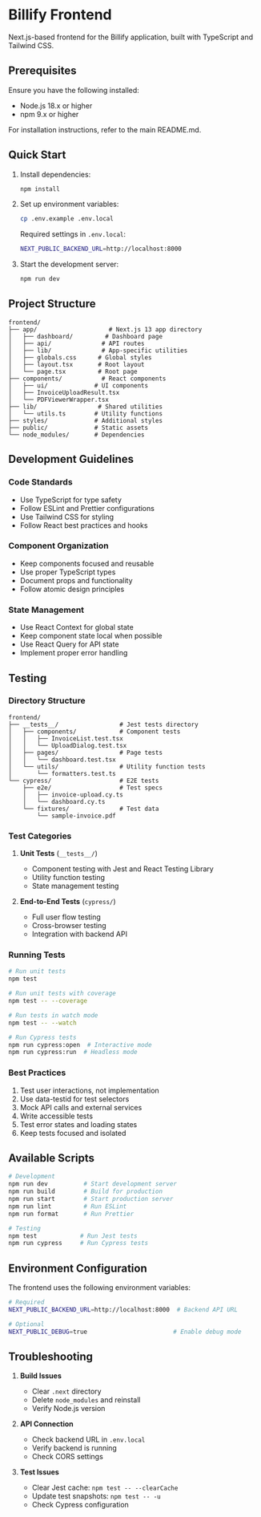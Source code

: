 # Billify Frontend

Next.js-based frontend for the Billify application, built with TypeScript and Tailwind CSS.

## Prerequisites

Ensure you have the following installed:

- Node.js 18.x or higher
- npm 9.x or higher

For installation instructions, refer to the main README.md.

## Quick Start

1. Install dependencies:

   ```bash
   npm install
   ```

2. Set up environment variables:

   ```bash
   cp .env.example .env.local
   ```

   Required settings in `.env.local`:

   ```bash
   NEXT_PUBLIC_BACKEND_URL=http://localhost:8000
   ```

3. Start the development server:
   ```bash
   npm run dev
   ```

## Project Structure

```
frontend/
├── app/                    # Next.js 13 app directory
│   ├── dashboard/         # Dashboard page
│   ├── api/              # API routes
│   ├── lib/              # App-specific utilities
│   ├── globals.css      # Global styles
│   ├── layout.tsx       # Root layout
│   └── page.tsx         # Root page
├── components/           # React components
│   ├── ui/             # UI components
│   ├── InvoiceUploadResult.tsx
│   └── PDFViewerWrapper.tsx
├── lib/                 # Shared utilities
│   └── utils.ts        # Utility functions
├── styles/             # Additional styles
├── public/             # Static assets
└── node_modules/       # Dependencies
```

## Development Guidelines

### Code Standards

- Use TypeScript for type safety
- Follow ESLint and Prettier configurations
- Use Tailwind CSS for styling
- Follow React best practices and hooks

### Component Organization

- Keep components focused and reusable
- Use proper TypeScript types
- Document props and functionality
- Follow atomic design principles

### State Management

- Use React Context for global state
- Keep component state local when possible
- Use React Query for API state
- Implement proper error handling

## Testing

### Directory Structure

```
frontend/
├── __tests__/                 # Jest tests directory
│   ├── components/            # Component tests
│   │   ├── InvoiceList.test.tsx
│   │   └── UploadDialog.test.tsx
│   ├── pages/                 # Page tests
│   │   └── dashboard.test.tsx
│   └── utils/                 # Utility function tests
│       └── formatters.test.ts
└── cypress/                   # E2E tests
    ├── e2e/                   # Test specs
    │   ├── invoice-upload.cy.ts
    │   └── dashboard.cy.ts
    └── fixtures/              # Test data
        └── sample-invoice.pdf
```

### Test Categories

1. **Unit Tests** (`__tests__/`)

   - Component testing with Jest and React Testing Library
   - Utility function testing
   - State management testing

2. **End-to-End Tests** (`cypress/`)
   - Full user flow testing
   - Cross-browser testing
   - Integration with backend API

### Running Tests

```bash
# Run unit tests
npm test

# Run unit tests with coverage
npm test -- --coverage

# Run tests in watch mode
npm test -- --watch

# Run Cypress tests
npm run cypress:open  # Interactive mode
npm run cypress:run  # Headless mode
```

### Best Practices

1. Test user interactions, not implementation
2. Use data-testid for test selectors
3. Mock API calls and external services
4. Write accessible tests
5. Test error states and loading states
6. Keep tests focused and isolated

## Available Scripts

```bash
# Development
npm run dev          # Start development server
npm run build        # Build for production
npm run start        # Start production server
npm run lint         # Run ESLint
npm run format       # Run Prettier

# Testing
npm test            # Run Jest tests
npm run cypress     # Run Cypress tests
```

## Environment Configuration

The frontend uses the following environment variables:

```bash
# Required
NEXT_PUBLIC_BACKEND_URL=http://localhost:8000  # Backend API URL

# Optional
NEXT_PUBLIC_DEBUG=true                        # Enable debug mode
```

## Troubleshooting

1. **Build Issues**

   - Clear `.next` directory
   - Delete `node_modules` and reinstall
   - Verify Node.js version

2. **API Connection**

   - Check backend URL in `.env.local`
   - Verify backend is running
   - Check CORS settings

3. **Test Issues**
   - Clear Jest cache: `npm test -- --clearCache`
   - Update test snapshots: `npm test -- -u`
   - Check Cypress configuration
